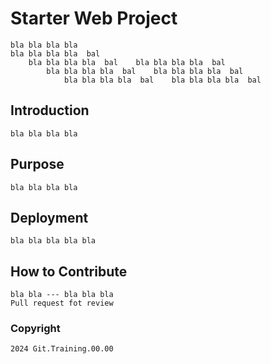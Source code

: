 # Starter Web Project

	bla bla bla bla 
	bla bla bla bla  bal
		bla bla bla bla  bal	bla bla bla bla  bal
			bla bla bla bla  bal	bla bla bla bla  bal
				bla bla bla bla  bal	bla bla bla bla  bal
				
## Introduction
	bla bla bla bla 
## Purpose 
	bla bla bla bla 
## Deployment
	bla bla bla bla bla
## How to Contribute
	bla bla --- bla bla bla
	Pull request fot review

### Copyright 

	2024 Git.Training.00.00
	
	
